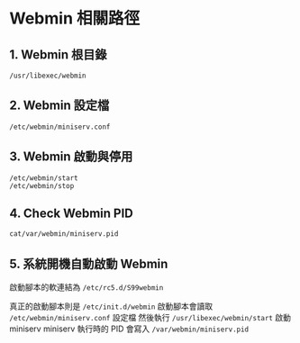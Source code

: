 # Webmin 相關路徑

## 1. Webmin 根目錄
```
/usr/libexec/webmin
```

## 2. Webmin 設定檔
```
/etc/webmin/miniserv.conf
```

## 3. Webmin 啟動與停用
```
/etc/webmin/start
/etc/webmin/stop
```

## 4. Check Webmin PID
```
cat/var/webmin/miniserv.pid
```

## 5. 系統開機自動啟動 Webmin
啟動腳本的軟連結為 `/etc/rc5.d/S99webmin`

真正的啟動腳本則是 `/etc/init.d/webmin`
啟動腳本會讀取 `/etc/webmin/miniserv.conf` 設定檔
然後執行 `/usr/libexec/webmin/start` 啟動 miniserv
miniserv 執行時的 PID 會寫入 `/var/webmin/miniserv.pid`

